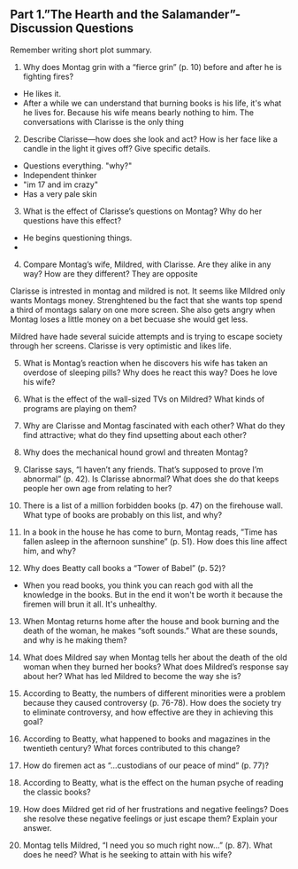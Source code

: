 ## Part 1.”The Hearth and the Salamander”- Discussion Questions
Remember writing short plot summary. 

1. Why does Montag grin with a “fierce grin” (p. 10) before and after he is fighting fires?
- He likes it. 
- After a while we can understand that burning books is his life, it's what he lives for. Because his wife means bearly nothing to him. The conversations with Clarisse is the only thing

2. Describe Clarisse—how does she look and act? How is her face like a candle in the light it gives off? Give specific details.
- Questions everything. "why?"
- Independent thinker
- "im 17 and im crazy"
- Has a very pale skin



3. What is the effect of Clarisse’s questions on Montag? Why do her questions have this effect?
- He begins questioning things. 
- 

4. Compare Montag’s wife, Mildred, with Clarisse. Are they alike in any way? How are they different?
They are opposite

Clarisse is intrested in montag and mildred is not. It seems like MIldred only wants Montags money. Strenghtened bu the fact that she wants top spend a third of montags salary on one more screen. She also gets angry when Montag loses a little money on a bet becuase she would get less.

Mildred have hade several suicide attempts and is trying to escape society through her screens. Clarisse is very optimistic and likes life.


5. What is Montag’s reaction when he discovers his wife has taken an overdose of sleeping pills? Why does he react this way? Does he love his wife?




6. What is the effect of the wall-sized TVs on Mildred? What kinds of programs are playing on them?




7. Why are Clarisse and Montag fascinated with each other? What do they find attractive; what do they find upsetting about each other?

8. Why does the mechanical hound growl and threaten Montag?

9. Clarisse says, “I haven’t any friends. That’s supposed to prove I’m abnormal” (p. 42). Is Clarisse abnormal? What does she do that keeps people her own age from relating to her?

10. There is a list of a million forbidden books (p. 47) on the firehouse wall. What type of books are probably on this list, and why?

11. In a book in the house he has come to burn, Montag reads, ”Time has fallen asleep in the afternoon sunshine” (p. 51). How does this line affect him, and why?

12. Why does Beatty call books a “Tower of Babel” (p. 52)?
- When you read books, you think you can reach god with all the knowledge in the books. But in the end it won't be worth it because the firemen will brun it all. It's unhealthy.


13. When Montag returns home after the house and book burning and the death of the woman, he makes “soft sounds.” What are these sounds, and why is he making them?

14. What does Mildred say when Montag tells her about the death of the old woman when they burned her books? What does Mildred’s response say about her? What has led Mildred to become the way she is?

15. According to Beatty, the numbers of different minorities were a problem because they caused controversy (p. 76-78). How does the society try to eliminate controversy, and how effective are they in achieving this goal?

16. According to Beatty, what happened to books and magazines in the twentieth century? What forces contributed to this change?

17. How do firemen act as “…custodians of our peace of mind” (p. 77)?

18. According to Beatty, what is the effect on the human psyche of reading the classic books?

19. How does Mildred get rid of her frustrations and negative feelings? Does she resolve these negative feelings or just escape them? Explain your answer.

20. Montag tells Mildred, “I need you so much right now…” (p. 87). What does he need? What is he seeking to attain with his wife?